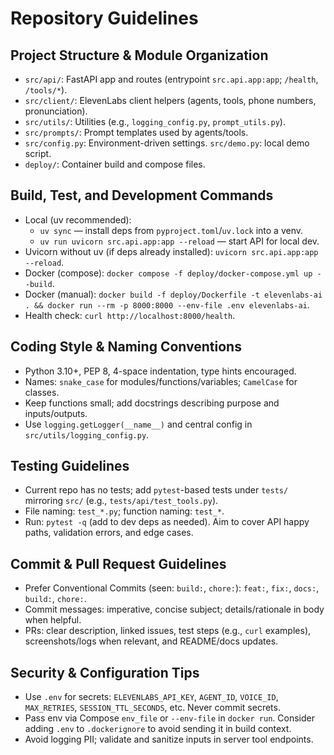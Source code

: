 # Repository Guidelines

## Project Structure & Module Organization
- `src/api/`: FastAPI app and routes (entrypoint `src.api.app:app`; `/health`, `/tools/*`).
- `src/client/`: ElevenLabs client helpers (agents, tools, phone numbers, pronunciation).
- `src/utils/`: Utilities (e.g., `logging_config.py`, `prompt_utils.py`).
- `src/prompts/`: Prompt templates used by agents/tools.
- `src/config.py`: Environment-driven settings. `src/demo.py`: local demo script.
- `deploy/`: Container build and compose files.

## Build, Test, and Development Commands
- Local (uv recommended):
  - `uv sync` — install deps from `pyproject.toml`/`uv.lock` into a venv.
  - `uv run uvicorn src.api.app:app --reload` — start API for local dev.
- Uvicorn without uv (if deps already installed): `uvicorn src.api.app:app --reload`.
- Docker (compose): `docker compose -f deploy/docker-compose.yml up --build`.
- Docker (manual): `docker build -f deploy/Dockerfile -t elevenlabs-ai . && docker run --rm -p 8000:8000 --env-file .env elevenlabs-ai`.
- Health check: `curl http://localhost:8000/health`.

## Coding Style & Naming Conventions
- Python 3.10+, PEP 8, 4-space indentation, type hints encouraged.
- Names: `snake_case` for modules/functions/variables; `CamelCase` for classes.
- Keep functions small; add docstrings describing purpose and inputs/outputs.
- Use `logging.getLogger(__name__)` and central config in `src/utils/logging_config.py`.

## Testing Guidelines
- Current repo has no tests; add `pytest`-based tests under `tests/` mirroring `src/` (e.g., `tests/api/test_tools.py`).
- File naming: `test_*.py`; function naming: `test_*`.
- Run: `pytest -q` (add to dev deps as needed). Aim to cover API happy paths, validation errors, and edge cases.

## Commit & Pull Request Guidelines
- Prefer Conventional Commits (seen: `build:`, `chore:`): `feat:`, `fix:`, `docs:`, `build:`, `chore:`.
- Commit messages: imperative, concise subject; details/rationale in body when helpful.
- PRs: clear description, linked issues, test steps (e.g., `curl` examples), screenshots/logs when relevant, and README/docs updates.

## Security & Configuration Tips
- Use `.env` for secrets: `ELEVENLABS_API_KEY`, `AGENT_ID`, `VOICE_ID`, `MAX_RETRIES`, `SESSION_TTL_SECONDS`, etc. Never commit secrets.
- Pass env via Compose `env_file` or `--env-file` in `docker run`. Consider adding `.env` to `.dockerignore` to avoid sending it in build context.
- Avoid logging PII; validate and sanitize inputs in server tool endpoints.

